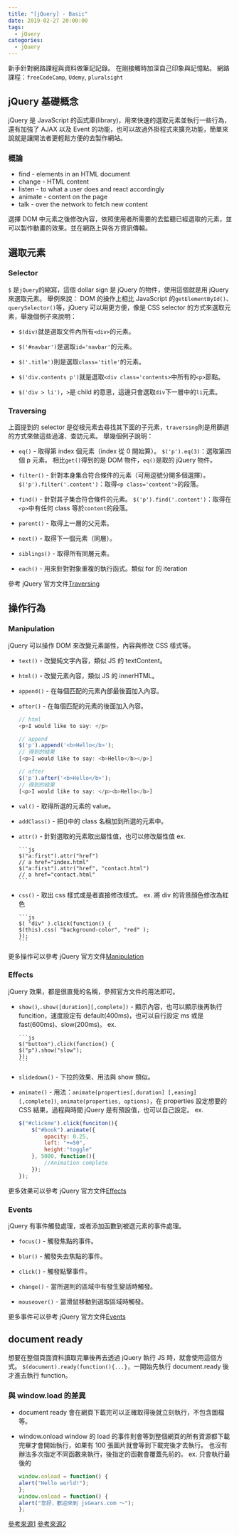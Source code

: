 ```yaml
---
title: "[jQuery] - Basic"
date: 2019-02-27 20:00:00
tags:
  - jQuery
categories:
  - jQuery
---
```


新手針對網路課程與資料做筆記記錄。
在剛接觸時加深自己印象與記憶點。
網路課程：`freeCodeCamp`, `Udemy`, `pluralsight`

## jQuery 基礎概念

jQuery 是 JavaScript 的函式庫(library)，用來快速的選取元素並執行一些行為，還有加強了 AJAX 以及 Event 的功能，也可以故過外掛程式來擴充功能，簡單來說就是讓開法者更輕鬆方便的去製作網站。

### 概論

- find - elements in an HTML document
- change - HTML content
- listen - to what a user does and react accordingly
- animate - content on the page
- talk - over the network to fetch new content

選擇 DOM 中元素之後修改內容，依照使用者所需要的去監聽已經選取的元素，並可以製作動畫的效果。並在網路上與各方資訊傳輸。

## 選取元素

### Selector

`$` 是`jQuery`的縮寫，這個 dollar sign 是 jQuery 的物件，使用這個就是用 jQuery 來選取元素。
舉例來說：
DOM 的操作上相比 JavaScript 的`getElementById()`、`querySelector()`等，jQuery 可以用更方便，像是 CSS selector 的方式來選取元素，舉幾個例子來說明：

- `$(div)`就是選取文件內所有`<div>`的元素。

- `$('#navbar')`是選取`id='navbar'`的元素。

- `$('.title')`則是選取`class='title'`的元素。

- `$('div.contents p')`就是選取`<div class='contents>`中所有的`<p>`節點。

- `$('div > li')`，`>`是 child 的意思，這邊只會選取`div`下一層中的`li`元素。

### Traversing

上面提到的 selector 是從根元素去尋找其下面的子元素，`traversing`則是用篩選的方式來做這些過濾、查訪元素。
舉幾個例子說明：

- `eq()` - 取得第 index 個元素（index 從 0 開始算）。
  `$('p').eq(3)`：選取第四個 p 元素。
  相比`get()`得到的是 DOM 物件，`eq()`是取的 jQuery 物件。

- `filter()` - 針對本身集合符合條件的元素（可用逗號分開多個選擇）。
  `$('p').filter('.content')`：取得`<p class='content'>`的段落。

- `find()` - 針對其子集合符合條件的元素。
  `$('p').find('.content')`：取得在`<p>`中有任何 class 等於`content`的段落。

- `parent()` - 取得上一層的父元素。

- `next()` - 取得下一個元素（同層）。

- `siblings()` - 取得所有同層元素。

- `each()` - 用來針對對象重複的執行函式。類似 for 的 iteration

參考 jQuery 官方文件[Traversing](https://api.jquery.com/category/traversing/)

## 操作行為

### Manipulation

jQuery 可以操作 DOM 來改變元素屬性，內容與修改 CSS 樣式等。

- `text()` - 改變純文字內容，類似 JS 的 textContent。

- `html()` - 改變元素內容，類似 JS 的 innerHTML。

- `append()` - 在每個匹配的元素內部最後面加入內容。

- `after()` - 在每個匹配的元素的後面加入內容。

  ```js
  // html
  <p>I would like to say: </p>

  // append
  $('p').append('<b>Hello</b>');
  // 得到的結果
  [<p>I would like to say: <b>Hello</b></p>]

  // after
  $('p').after('<b>Hello</b>');
  // 得到的結果
  [<p>I would like to say: </p><b>Hello</b>]
  ```

- `val()` - 取得所選的元素的 value。

- `addClass()` - 把()中的 class 名稱加到所選的元素中。

- `attr()` - 針對選取的元素取出屬性值，也可以修改屬性值
  ex.

      ```js
      $("a:first").attr("href")
      // a href="index.html"
      $("a:first").attr("href", "contact.html")
      // a href="contact.html"
      ```

- `css()` - 取出 css 樣式或是者直接修改樣式。
  ex. 將 div 的背景顏色修改為紅色

      ```js
      $( "div" ).click(function() {
      $(this).css( "background-color", "red" );
      });
      ```

更多操作可以參考 jQuery 官方文件[Manipulation](https://api.jquery.com/category/manipulation/)

### Effects

jQuery 效果，都是很直覺的名稱，參照官方文件的用法即可。

- `show()`,`.show([duration][,complete])` - 顯示內容，也可以顯示後再執行 funcition，速度設定有 default(400ms)，也可以自行設定 ms 或是 fast(600ms)、slow(200ms)。
  ex.

      ```js
      $("button").click(function() {
      $("p").show("slow");
      });
      ```

- `slidedown()` - 下拉的效果、用法與 show 類似。

- `animate()` - 用法：`animate(properties[,duration] [,easing] [,complete])`, `animate(properties, options)`，在 properties 設定想要的 CSS 結果，過程與時間 jQuery 是有預設值，也可以自己設定。
  ex.

  ```js
  $("#clickme").click(funciton(){
      $("#book").animate({
          opacity: 0.25,
          left: "+=50",
          height:"toggle"
      }, 5000, function(){
          //Animation complete
      });
  });
  ```

更多效果可以參考 jQuery 官方文件[Effects](https://api.jquery.com/category/effects/)

### Events

jQuery 有事件觸發處理，或者添加函數到被選元素的事件處理。

- `focus()` - 觸發焦點的事件。

- `blur()` - 觸發失去焦點的事件。

- `click()` - 觸發點擊事件。

- `change()` - 當所選則的區域中有發生變話時觸發。

- `mouseover()` - 當滑鼠移動到選取區域時觸發。

更多事件可以參考 jQuery 官方文件[Events](http://api.jquery.com/category/events/)

## document ready

想要在整個頁面資料讀取完畢後再去透過 jQuery 執行 JS 時，就會使用這個方式。
`$(document).ready(function(){...}`，一開始先執行 document.ready 後才進去執行 function。

### 與 window.load 的差異

- document ready
  會在網頁下載完可以正確取得後就立刻執行，不包含圖檔等。
- window.onload
  window 的 load 的事件則會等到整個網頁的所有資源都下載完畢才會開始執行，如果有 100 張圖片就會等到下載完後才去執行。
  也沒有辦法多次指定不同函數來執行，後指定的函數會覆蓋先前的。
    ex. 只會執行最後的

    ```js
    window.onload = function() {
    alert("Hello world!");
    };
    window.onload = function() {
    alert("您好，歡迎來到 jsGears.com ～");
    };
    ```

[參考來源1](http://jsgears.com/thread-63-1-1.html)
[參考來源2](https://blog.miniasp.com/post/2010/07/24/jQuery-ready-vs-load-vs-window-onload-event)